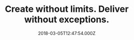 ---
campaign-uuid: "c-ef2f02b4-2286-4e68-9d37-f827bb08448d"
type: "Preview"
category: "Technology"
date: "2018-03-05T12:47:54.000Z"
end-date: "2018-05-31T23:59:00.000Z"
disable-form: false
is_promoted: false
has_entry_page: false
title: "Create without limits. Deliver without exceptions."
competition-description: "<p>Comfort and a good feel are key factors for a serious\
  \ photographer. Performance is everything, thats why the brand new Nikon D850 doesn’\
  t just perform, it takes perfection to a whole new level!</p>\r\n<p>Ultra-high-resolution\
  \ FX-format sensor, Ultra-high-resolution images in ultra-large formats, Full-frame\
  \ movies at 4K, 153-point AF system… are some of its numerous features! You can\
  \ also streamline your workflow with high-speed data transfer and wireless connectivity!\
  \ A must for any passionate about photography! </p>\r\n<p>Get it now and show the\
  \ world your mastery with the new Nikon D850!</p>"
banner-img: "https://assets.expresslyapp.com/asset-18579950-031e-4da3-ad16-1df9dbfe940a.jpg"
logo-left-href: "https://www.europe-nikon.com/en_GB/?"
logo-left-image: "https://assets.expresslyapp.com/ecbf7844-9b7f-4391-8a9e-9741e8405914-thumb.png"
logo-left-title: "Nikon"
has-winner: false
country-restrictions:
- "GB"
---